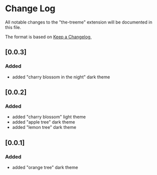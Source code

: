 # Change Log

All notable changes to the "the-treeme" extension will be documented in this file.

The format is based on [Keep a Changelog](https://keepachangelog.com/en/1.0.0/),

## [0.0.3]
### Added
- added "charry blossom in the night" dark theme

## [0.0.2]
### Added
- added "charry blossom" light theme
- added "apple tree" dark theme
- added "lemon tree" dark theme

## [0.0.1]
### Added
- added "orange tree" dark theme